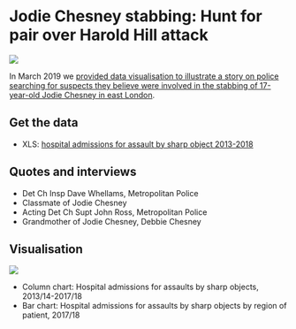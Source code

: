 # Jodie Chesney stabbing: Hunt for pair over Harold Hill attack

![](https://ichef.bbci.co.uk/news/624/cpsprodpb/16DC6/production/_105883639_engknife-nc.png)

In March 2019 we [provided data visualisation to illustrate a story on police searching for suspects they believe were involved in the stabbing of 17-year-old Jodie Chesney in east London](https://www.bbc.co.uk/news/uk-england-london-47435863).

## Get the data

* XLS: [hospital admissions for assault by sharp object 2013-2018](https://github.com/BBC-Data-Unit/knifecrime/blob/master/Assault_by_sharp_object.xlsx)

## Quotes and interviews

* Det Ch Insp Dave Whellams, Metropolitan Police
* Classmate of Jodie Chesney
* Acting Det Ch Supt John Ross, Metropolitan Police
* Grandmother of Jodie Chesney, Debbie Chesney

## Visualisation

![](https://ichef.bbci.co.uk/news/624/cpsprodpb/11FA6/production/_105883637_assaultbreakdown-nc.png)

* Column chart: Hospital admissions for assaults by sharp objects, 2013/14-2017/18
* Bar chart: Hospital admissions for assaults by sharp objects by region of patient, 2017/18
